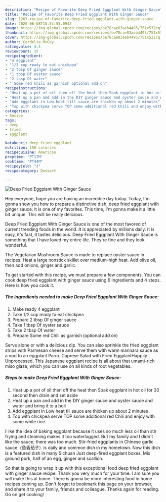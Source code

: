 ```yaml
---
description: "Recipe of Favorite Deep Fried Eggplant With Ginger Sauce"
title: "Recipe of Favorite Deep Fried Eggplant With Ginger Sauce"
slug: 1263-recipe-of-favorite-deep-fried-eggplant-with-ginger-sauce
date: 2020-06-08T15:53:55.094Z
image: https://img-global.cpcdn.com/recipes/be78cae83aeb4495/751x532cq70/deep-fried-eggplant-with-ginger-sauce-recipe-main-photo.jpg
thumbnail: https://img-global.cpcdn.com/recipes/be78cae83aeb4495/751x532cq70/deep-fried-eggplant-with-ginger-sauce-recipe-main-photo.jpg
cover: https://img-global.cpcdn.com/recipes/be78cae83aeb4495/751x532cq70/deep-fried-eggplant-with-ginger-sauce-recipe-main-photo.jpg
author: Cordelia McCoy
ratingvalue: 4.5
reviewcount: 15
recipeingredient:
- "4 eggplant"
- "1/2 cup ready to eat chickpea"
- "2 tbsp Of ginger sauce"
- "1 tbsp Of oyster sauce"
- "2 tbsp Of water"
- " Some red Chili as garnish optional add on"
recipeinstructions:
- "Heat up a pot of oil then off the heat then Soak eggplant in hot oil for 30 second then drain and set aside"
- "Heat up a pan and add in the DIY ginger sauce and oyster sauce and water and bring it to a boil"
- "Add eggplant in Low heat till sauce are thicken up about 2 minutes"
- "Top with chickpea serve TOP some additional red Chili and enjoy with some white rice."
categories:
- Recipe
tags:
- deep
- fried
- eggplant

katakunci: deep fried eggplant 
nutrition: 150 calories
recipecuisine: American
preptime: "PT17M"
cooktime: "PT44M"
recipeyield: "3"
recipecategory: Dessert

---
```



![Deep Fried Eggplant With Ginger Sauce](https://img-global.cpcdn.com/recipes/be78cae83aeb4495/751x532cq70/deep-fried-eggplant-with-ginger-sauce-recipe-main-photo.jpg)

Hey everyone, hope you are having an incredible day today. Today, I'm gonna show you how to prepare a distinctive dish, deep fried eggplant with ginger sauce. It is one of my favorites. This time, I'm gonna make it a little bit unique. This will be really delicious.

Deep Fried Eggplant With Ginger Sauce is one of the most favored of current trending foods in the world. It is appreciated by millions daily. It is easy, it's fast, it tastes delicious. Deep Fried Eggplant With Ginger Sauce is something that I have loved my entire life. They're fine and they look wonderful.

The Vegetarian Mushroom Sauce is made to replace oyster sauce in recipes. Heat a large nonstick skillet over medium-high heat. Add olive oil, then add onions, ginger and garlic.


To get started with this recipe, we must prepare a few components. You can cook deep fried eggplant with ginger sauce using 6 ingredients and 4 steps. Here is how you cook it.

<!--inarticleads1-->

##### The ingredients needed to make Deep Fried Eggplant With Ginger Sauce:

1. Make ready 4 eggplant
1. Take 1/2 cup ready to eat chickpea
1. Prepare 2 tbsp Of ginger sauce
1. Take 1 tbsp Of oyster sauce
1. Take 2 tbsp Of water
1. Prepare  Some red Chili as garnish (optional add on)


Serve alone or with a delicious dip. You can also sprinkle the fried eggplant strips with Parmesan cheese and serve them with warm marinara sauce as a nod to an eggplant Parm. Caprese Salad with Fried EggplantHappily Unprocessed. This Japanese eggplant recipe is all about that umami-rich miso glaze, which you can use on all kinds of root vegetables. 

<!--inarticleads2-->

##### Steps to make Deep Fried Eggplant With Ginger Sauce:

1. Heat up a pot of oil then off the heat then Soak eggplant in hot oil for 30 second then drain and set aside
1. Heat up a pan and add in the DIY ginger sauce and oyster sauce and water and bring it to a boil
1. Add eggplant in Low heat till sauce are thicken up about 2 minutes
1. Top with chickpea serve TOP some additional red Chili and enjoy with some white rice.


I like the idea of baking eggplant because it uses so much less oil than stir frying and steaming makes it too waterlogged. But my family and I didn&#39;t like the sauce; there was too much. Stir-fried eggplants in Chinese garlic sauce（鱼香茄子）is daily and common dish in my hometown. Now this dish is a featured dish in many Sichuan Just deep-fired eggplant boxes. Mix ground pork, half of an egg, ginger and scallion. 

So that is going to wrap it up with this exceptional food deep fried eggplant with ginger sauce recipe. Thank you very much for your time. I am sure you will make this at home. There is gonna be more interesting food in home recipes coming up. Don't forget to bookmark this page on your browser, and share it to your family, friends and colleague. Thanks again for reading. Go on get cooking!
